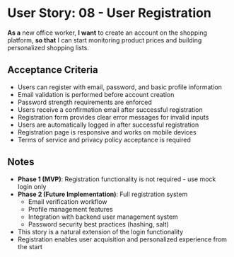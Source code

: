 # User Story: 08 - User Registration

**As a** new office worker,
**I want** to create an account on the shopping platform,
**so that** I can start monitoring product prices and building personalized shopping lists.

## Acceptance Criteria

* Users can register with email, password, and basic profile information
* Email validation is performed before account creation
* Password strength requirements are enforced
* Users receive a confirmation email after successful registration
* Registration form provides clear error messages for invalid inputs
* Users are automatically logged in after successful registration
* Registration page is responsive and works on mobile devices
* Terms of service and privacy policy acceptance is required

## Notes

* **Phase 1 (MVP)**: Registration functionality is not required - use mock login only
* **Phase 2 (Future Implementation)**: Full registration system
  - Email verification workflow
  - Profile management features
  - Integration with backend user management system
  - Password security best practices (hashing, salt)
* This story is a natural extension of the login functionality
* Registration enables user acquisition and personalized experience from the start
